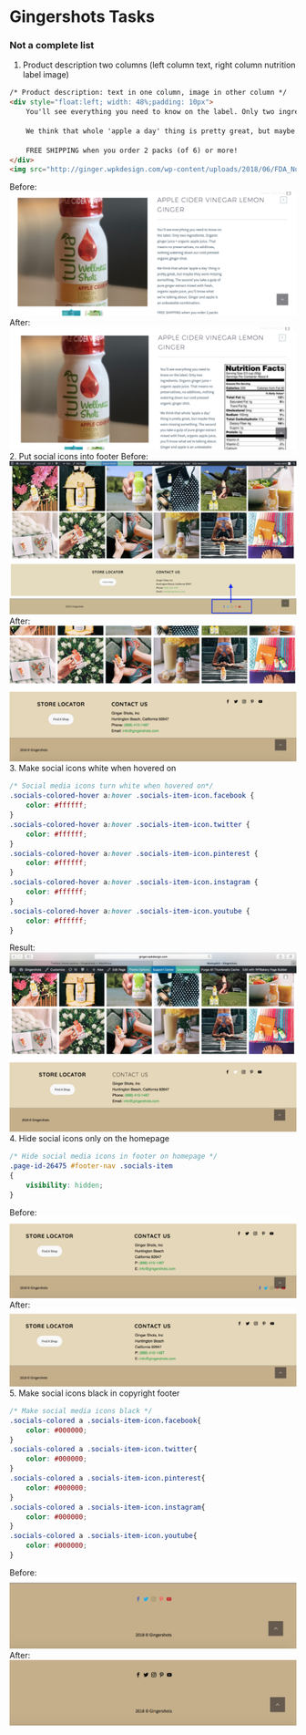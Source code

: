 # Gingershots Tasks 
### Not a complete list
1. Product description two columns (left column text, right column nutrition label image)
```html
/* Product description: text in one column, image in other column */
<div style="float:left; width: 48%;padding: 10px">
    You'll see everything you need to know on the label. Only two ingredients. Organic ginger juice + organic apple juice. That means no preservatives, no additives, nothing watering down our cold pressed organic ginger shot.

    We think that whole 'apple a day' thing is pretty great, but maybe they were missing something. The second you take a gulp of pure ginger extract mixed with fresh, organic apple juice, you'll know what we're talking about. Ginger and apple is an unbeatable combination.

    FREE SHIPPING when you order 2 packs (of 6) or more!
</div>
<img src="http://ginger.wpkdesign.com/wp-content/uploads/2018/06/FDA_Nutrition_Facts_Label_2006-153x300.jpg" alt="" style="float:right; width: 48%;" class="alignnone size-medium wp-image-26706" />
```
Before:
![Task1Before](Task1Before.png)
After:
![Task1After](Task1After.png)
2. Put social icons into footer
Before:
![Task2Before](Task2Before.png)
After:
![Task2After](Task2After.png)
3. Make social icons white when hovered on
```css
/* Social media icons turn white when hovered on*/
.socials-colored-hover a:hover .socials-item-icon.facebook {
    color: #ffffff;
}
.socials-colored-hover a:hover .socials-item-icon.twitter {
    color: #ffffff;
}
.socials-colored-hover a:hover .socials-item-icon.pinterest {
    color: #ffffff;
}
.socials-colored-hover a:hover .socials-item-icon.instagram {
    color: #ffffff;
}
.socials-colored-hover a:hover .socials-item-icon.youtube {
    color: #ffffff;
}
```
Result:
![Task3After](Task3After.png)
4. Hide social icons only on the homepage
```css
/* Hide social media icons in footer on homepage */
.page-id-26475 #footer-nav .socials-item
{
    visibility: hidden;
}
```
Before:
![Task4Before](Task4Before.png)
After:
![Task4After](Task4After.png)
5. Make social icons black in copyright footer
```css
/* Make social media icons black */
.socials-colored a .socials-item-icon.facebook{
    color: #000000;
}
.socials-colored a .socials-item-icon.twitter{
    color: #000000;
}
.socials-colored a .socials-item-icon.pinterest{
    color: #000000;
}
.socials-colored a .socials-item-icon.instagram{
    color: #000000;
}
.socials-colored a .socials-item-icon.youtube{
    color: #000000;
}
```
Before:
![Task5Before](Task5Before.png)
After:
![Task5After](Task5After.png)
